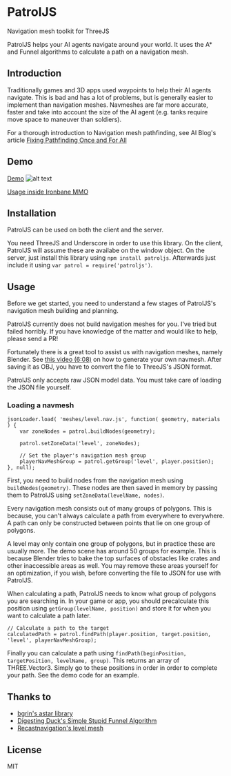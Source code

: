 # PatrolJS
Navigation mesh toolkit for ThreeJS

PatrolJS helps your AI agents navigate around your world. It uses the A* and Funnel algorithms to calculate a path on a navigation mesh.

## Introduction

Traditionally games and 3D apps used waypoints to help their AI agents navigate. This is bad and has a lot of problems, but is generally easier to implement than navigation meshes. Navmeshes are far more accurate, faster and take into account the size of the AI agent (e.g. tanks require move space to maneuver than soldiers).

For a thorough introduction to Navigation mesh pathfinding, see AI Blog's article [Fixing Pathfinding Once and For All](http://www.ai-blog.net/archives/000152.html)

## Demo

[Demo](http://nickjanssen.github.io/PatrolJS/demo/demo.html)
![alt text](https://github.com/nickjanssen/PatrolJS/raw/master/patroljs.gif "PatrolJS Demo")

[Usage inside Ironbane MMO](https://www.youtube.com/watch?v=p6c9VFoYxrk)

## Installation

PatrolJS can be used on both the client and the server.

You need ThreeJS and Underscore in order to use this library. On the client, PatrolJS will assume these are availabe on the window object. On the server, just install this library using `npm install patroljs`. Afterwards just include it using `var patrol = require('patroljs')`.

## Usage

Before we get started, you need to understand a few stages of PatrolJS's navigation mesh building and planning.

PatrolJS currently does not build navigation meshes for you. I've tried but failed horribly. If you have knowledge of the matter and would like to help, please send a PR!

Fortunately there is a great tool to assist us with navigation meshes, namely Blender.
See [this video (6:08)](https://youtu.be/v4d_6ZCGlAg?t=6m8s) on how to generate your own navmesh.
After saving it as OBJ, you have to convert the file to ThreeJS's JSON format.

PatrolJS only accepts raw JSON model data. You must take care of loading the JSON file yourself.

### Loading a navmesh
```
jsonLoader.load( 'meshes/level.nav.js', function( geometry, materials ) {
	var zoneNodes = patrol.buildNodes(geometry);

	patrol.setZoneData('level', zoneNodes);

	// Set the player's navigation mesh group
	playerNavMeshGroup = patrol.getGroup('level', player.position);
}, null);
```

First, you need to build nodes from the navigation mesh using `buildNodes(geometry)`. These nodes are then saved in memory by passing them to PatrolJS using `setZoneData(levelName, nodes)`.

Every navigation mesh consists out of many groups of polygons. This is because, you can't always calculate a path from everywhere to everywhere. A path can only be constructed between points that lie on one group of polygons.

A level may only contain one group of polygons, but in practice these are usually more. The demo scene has around 50 groups for example. This is because Blender tries to bake the top surfaces of obstacles like crates and other inaccessible areas as well. You may remove these areas yourself for an optimization, if you wish, before converting the file to JSON for use with PatrolJS.

When calculating a path, PatrolJS needs to know what group of polygons you are searching in. In your game or app, you should precalculate this position using `getGroup(levelName, position)` and store it for when you want to calculate a path later.

```
// Calculate a path to the target
calculatedPath = patrol.findPath(player.position, target.position, 'level', playerNavMeshGroup);
```

Finally you can calculate a path using `findPath(beginPosition, targetPosition, levelName, group)`. This returns an array of THREE.Vector3. Simply go to these positions in order in order to complete your path. See the demo code for an example.

## Thanks to

* [bgrin's astar library](https://github.com/bgrins/javascript-astar)
* [Digesting Duck's Simple Stupid Funnel Algorithm](http://digestingduck.blogspot.jp/2010/03/simple-stupid-funnel-algorithm.html)
* [Recastnavigation's level mesh](https://github.com/memononen/recastnavigation)

## License

MIT
